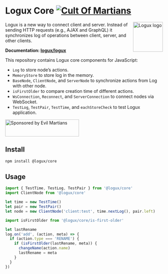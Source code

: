 # Logux Core [![Cult Of Martians][cult-img]][cult]

<img align="right" width="95" height="95" title="Logux logo"
     src="https://cdn.rawgit.com/logux/logux/master/logo.svg">

Logux is a new way to connect client and server. Instead of sending
HTTP requests (e.g., AJAX and GraphQL) it synchronizes log of operations
between client, server, and other clients.

**Documentation: [logux/logux]**

This repository contains Logux core components for JavaScript:

* `Log` to store node’s actions.
* `MemoryStore` to store log in the memory.
* `BaseNode`, `ClientNode`, and `ServerNode` to synchronize actions
  from Log with other node.
* `isFirstOlder` to compare creation time of different actions.
* `WsConnection`, `Reconnect`, and `ServerConnection` to connect nodes
  via WebSocket.
* `TestLog`, `TestPair`, `TestTime`, and `eachStoreCheck`
  to test Logux application.

<a href="https://evilmartians.com/?utm_source=logux-core">
  <img src="https://evilmartians.com/badges/sponsored-by-evil-martians.svg"
       alt="Sponsored by Evil Martians" width="236" height="54">
</a>

[logux/logux]: https://github.com/logux/logux
[cult-img]: http://cultofmartians.com/assets/badges/badge.svg
[cult]: http://cultofmartians.com/done.html


## Install

```sh
npm install @logux/core
```


## Usage

```js
import { TestTime, TestLog, TestPair } from '@logux/core'
import ClientNode from '@logux/core'

let time = new TestTime()
let pair = new TestPair()
let node = new ClientNode('client:test', time.nextLog(), pair.left)
```

```js
import isFirstOlder from '@logux/core/is-first-older'

let lastRename
log.on('add', (action, meta) => {
  if (action.type === 'RENAME') {
    if (isFirstOlder(lastRename, meta)) {
      changeName(action.name)
      lastRename = meta
    }
  }
})
```
